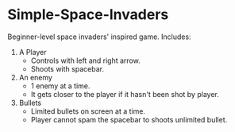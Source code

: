 # Simple-Space-Invaders
Beginner-level space invaders' inspired game. 
Includes:
1. A Player
   - Controls with left and right arrow.
   - Shoots with spacebar.
2. An enemy
   - 1 enemy at a time.
   - It gets closer to the player if it hasn't been shot by player.
3. Bullets
    - Limited bullets on screen at a time.
    - Player cannot spam the spacebar to shoots unlimited bullet.
